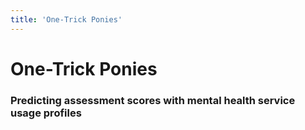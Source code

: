 ```yaml
---
title: 'One-Trick Ponies'
---
```


# One-Trick Ponies
### Predicting assessment scores with mental health service usage profiles 
